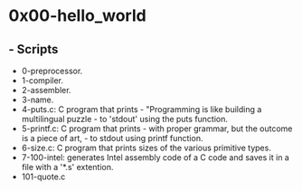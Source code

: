 # 0x00-hello_world
## - Scripts
- 0-preprocessor.
- 1-compiler.
- 2-assembler.
- 3-name.
- 4-puts.c: C program that prints - "Programming is like building a multilingual puzzle - to 'stdout' using the puts function.
- 5-printf.c: C program that prints - with proper grammar, but the outcome is a piece of art, - to stdout using printf function.
- 6-size.c: C program that prints sizes of the various primitive types.
- 7-100-intel: generates Intel assembly code of a C code and saves it in a file with a '*.s' extention.
- 101-quote.c

